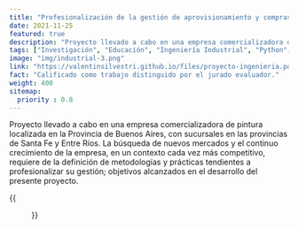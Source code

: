 ```yaml
---
title: "Profesionalización de la gestión de aprovisionamiento y compras, gestión de almacén y distribución a sucursales en cadena de pinturerías."
date: 2021-11-25
featured: true
description: "Proyecto llevado a cabo en una empresa comercializadora de pintura localizada en la Provincia de Buenos Aires, con sucursales en las provincias de Santa Fe y Entre Ríos, con el objetivo de definir metodologías y prácticas tendientes a profesionalizar su gestión."
tags: ["Investigación", "Educación", "Ingeniería Industrial", "Python", "Investigación Operativa", "Forecasting", "Demand Plannig"]
image: "img/industrial-3.png"
link: "https://valentinsilvestri.github.io/files/proyecto-ingenieria.pdf"
fact: "Calificado como trabajo distinguido por el jurado evaluador."
weight: 400
sitemap:
  priority : 0.8
---
```


Proyecto llevado a cabo en una empresa comercializadora de pintura localizada en la Provincia de Buenos Aires, con sucursales en las provincias de Santa Fe y Entre Ríos. La búsqueda de nuevos mercados y el continuo crecimiento de la empresa, en un contexto cada vez más competitivo, requiere de la definición de metodologías y prácticas tendientes a profesionalizar su gestión; objetivos alcanzados en el desarrollo del presente proyecto.

{{<figure src="/img/industrial-4.png" alt="Project 1" width="100%">}}